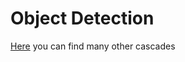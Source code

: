 # Object Detection
[Here](https://github.com/kipr/opencv/tree/master/data/haarcascades) you can find many other cascades
